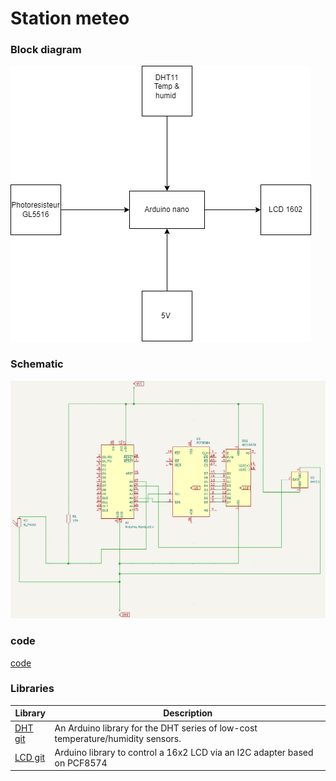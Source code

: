 # Station meteo

### Block diagram

<!-- Make sure the path to the picture is correct -->
![Block Diagram](/Weather_station2/Schema-station-meteo.png)

### Schematic

![Schematic](/Weather_station2/Station-meteo.png)

### code
[code](/Weather_station2/_statiemeteo.ino)

### Libraries

| Library | Description | 
|----------|-------------|
| [DHT git](https://github.com/adafruit/DHT-sensor-library) | An Arduino library for the DHT series of low-cost temperature/humidity sensors. |
| [LCD git](https://github.com/blackhack/LCD_I2C/blob/master/src/LCD_I2C.h) | Arduino library to control a 16x2 LCD via an I2C adapter based on PCF8574| 


